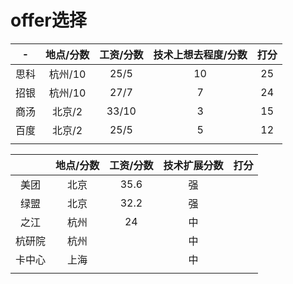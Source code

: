 # offer选择



|  -   | 地点/分数 | 工资/分数 | 技术上想去程度/分数 | 打分 |
| :--: | :-------: | :-------: | :-----------------: | :--: |
| 思科 |  杭州/10  |   25/5    |         10          |  25  |
| 招银 |  杭州/10  |   27/7    |          7          |  24  |
| 商汤 |  北京/2   |   33/10   |          3          |  15  |
| 百度 |  北京/2   |   25/5    |          5          |  12  |
|      |           |           |                     |      |



|        | 地点/分数 | 工资/分数 | 技术扩展分数 | 打分 |
| :----: | :-------: | :-------: | :----------: | :--: |
|  美团  |   北京    |   35.6    |      强      |      |
|  绿盟  |   北京    |   32.2    |      强      |      |
|  之江  |   杭州    |    24     |      中      |      |
| 杭研院 |   杭州    |           |      中      |      |
| 卡中心 |   上海    |           |      中      |      |
|        |           |           |              |      |



